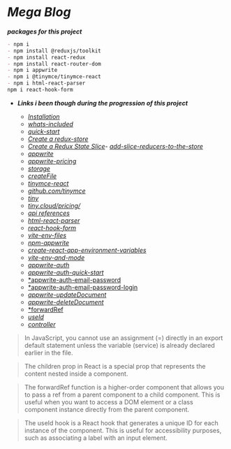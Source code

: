 # ***Mega Blog***

***packages for this project***
```markdown
- npm i
- npm install @reduxjs/toolkit
- npm install react-redux
- npm install react-router-dom
- npm i appwrite
- npm i @tinymce/tinymce-react
- npm i html-react-parser
npm i react-hook-form
```


- ***Links i been though during the progression of this project***
  - [*Installation*](https://redux-toolkit.js.org/introduction/getting-started#an-existing-app)
  - [*whats-included*](https://redux-toolkit.js.org/introduction/getting-started#whats-included)
  - [*quick-start*](https://redux.js.org/tutorials/quick-start)
  - [*Create a redux-store*](https://redux.js.org/tutorials/quick-start#create-a-redux-store)
  - [*Create a Redux State Slice*](https://redux.js.org/tutorials/quick-start#create-a-redux-state-slice)- [*add-slice-reducers-to-the-store*](https://redux.js.org/tutorials/quick-start#add-slice-reducers-to-the-store)

  * [*appwrite*](https://appwrite.io/)
  * [*appwrite-pricing*](https://appwrite.io/pricing)
  * [*storage*](https://appwrite.io/docs/references/cloud/client-web/storage)
  * [*createFile*](https://appwrite.io/docs/references/cloud/client-web/storage#createFile)
  * [*tinymce-react*](https://www.npmjs.com/package/@tinymce/tinymce-react)
  * [*github.com/tinymce*](https://github.com/tinymce/tinymce)
  * [*tiny*](https://www.tiny.cloud/)
  * [*tiny.cloud/pricing/*](https://www.tiny.cloud/pricing/)
  * [*api references*](https://www.tiny.cloud/docs/tinymce/latest/apis/tinymce.root/)
  * [*html-react-parser*](https://www.npmjs.com/package/html-react-parser)
  * [*react-hook-form*](https://react-hook-form.com/)
  * [*vite-env-files*](https://vite.dev/guide/env-and-mode#env-files)
  * [*npm-appwrite*](https://www.npmjs.com/package/appwrite)
  - [*create-react-app-environment-variables*](https://create-react-app.dev/docs/adding-custom-environment-variables/)
  * [*vite-env-and-mode*](https://vite.dev/guide/env-and-mode)
  * [*appwrite-auth*](https://appwrite.io/docs/products/auth)
  * [*appwrite-auth-quick-start*](https://appwrite.io/docs/products/auth/quick-start)
  - [*appwrite-auth-email-password](https://appwrite.io/docs/products/auth/email-password)
  - [*appwrite-auth-email-password-login ](https://appwrite.io/docs/products/auth/email-password#login)
  - [*appwrite-updateDocument*](https://appwrite.io/docs/references/cloud/client-web/databases#updateDocument)
  - [*appwrite-deleteDocument*](https://appwrite.io/docs/references/cloud/client-web/databases#deleteDocument)
  - [*forwardRef](https://react.dev/reference/react/forwardRef)
  - [*useId* ](https://react.dev/reference/react/useId)
  - [*controller*](https://www.react-hook-form.com/api/usecontroller/controller/)
<!-- ![alt text](image.png) -->

> In JavaScript, you cannot use an assignment (=) directly in an export default statement unless the variable (service) is already declared earlier in the file.

> The children prop in React is a special prop that represents the content nested inside a component. 

>The forwardRef function is a higher-order component that allows you to pass a ref from a parent component to a child component. This is useful when you want to access a DOM element or a class component instance directly from the parent component.


> The useId hook is a React hook that generates a unique ID for each instance of the component. This is useful for accessibility purposes, such as associating a label with an input element.
